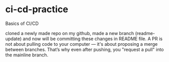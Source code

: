 # ci-cd-practice
Basics of CI/CD

cloned a newly made repo on my github, made a new branch (readme-update) and now will be committing these changes in README file. 
A PR is not about pulling code to your computer — it's about proposing a merge between branches.
That’s why even after pushing, you "request a pull" into the mainline branch.